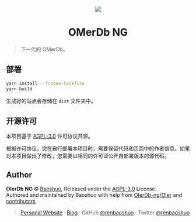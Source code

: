 <p align="center"><img src="public/logo.png"></p>

<h1 align="center">OMerDb NG</h1>

> 下一代的 OMerDb。



## 部署

```bash
yarn install --frozen-lockfile
yarn build
```

生成好的站点会存储在 `dist` 文件夹中。

## 开源许可

本项目基于 [AGPL-3.0](./LICENSE) 许可协议开源。

根据许可协议，您在自行部署本项目时，需要保留代码和页面中的作者信息。如果对本项目做出了修改，您需要以相同的许可证公开自部署版本的源代码。

## Author

**OIerDb NG** © [Baoshuo](https://github.com/renbaoshuo), Released under the [AGPL-3.0](./LICENSE) License.<br>
Authored and maintained by Baoshuo with help from [OIerDb-ng/OIer](https://github.com/OIerDb-ng/OIer) and [contributors](https://github.com/renbaoshuo/OIerDb/contributors).

> [Personal Website](https://baoshuo.ren) · [Blog](https://blog.baoshuo.ren) · GitHub [@renbaoshuo](https://github.com/renbaoshuo) · Twitter [@renbaoshuo](https://twitter.com/renbaoshuo)
